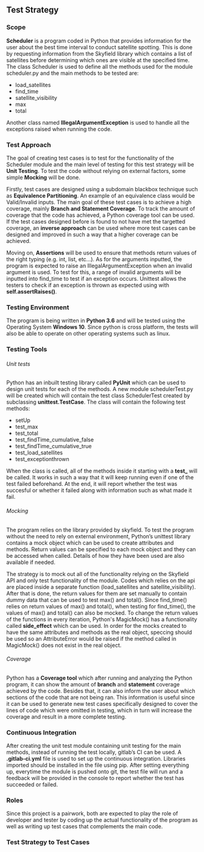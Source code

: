 ## Test Strategy

### Scope
**Scheduler** is a program coded in Python that provides information for the user about the best time interval to conduct satellite spotting. This is done by requesting information from the Skyfield library which contains a list of satellites before determining which ones are visible at the specified time. The class Scheduler is used to define all the methods used for the module scheduler.py and the main methods to be tested are:
* load_satellites
* find_time
* satellite_visibility
* max
* total

Another class named **IllegalArgumentException** is used to handle all the exceptions raised when running the code. 
### Test Approach
The goal of creating test cases is to test for the functionality of the Scheduler module and the main level of testing for this test strategy will be **Unit Testing**. To test the code without relying on external factors, some simple **Mocking** will be done.

Firstly, test cases are designed using a subdomain blackbox technique such as **Equivalence Partitioning**. An example of an equivalence class would be Valid/Invalid inputs. The main goal of these test cases is to achieve a high coverage, mainly **Branch and Statement Coverage**. To track the amount of coverage that the code has achieved, a Python coverage tool can be used. If the test cases designed before is found to not have met the targetted coverage, an **inverse approach** can be used where more test cases can be designed and improved in such a way that a higher coverage can be achieved. 

Moving on, **Assertions** will be used to ensure that methods return values of the right typing (e.g. int, list, etc...). As for the arguments inputted, the program is expected to raise an IllegalArgumentException when an invalid argument is used. To test for this, a range of invalid arguments will be inputted into find_time to test if an exception occurs. Unittest allows the testers to check if an exception is thrown as expected using with **self.assertRaises()**.

### Testing Environment
The program is being written in **Python 3.6** and will be tested using the Operating System **Windows 10**. Since python is cross platform, the tests will also be able to operate on other operating systems such as linux. 

### Testing Tools
###### Unit tests
Python has an inbuilt testing library called **PyUnit** which can be used to design unit tests for each of the methods. A new module schedulerTest.py will be created which will contain the test class SchedulerTest created by subclassing **unittest.TestCase**. The class will contain the following test methods:
* setUp
* test_max
* test_total 
* test_findTime_cumulative_false
* test_findTime_cumulative_true
* test_load_satellites
* test_exceptionthrown

When the class is called, all of the methods inside it starting with a **test_** will be called. It works in such a way that it will keep running even if one of the test failed beforehand. At the end, it will report whether the test was succesful or whether it failed along with information such as what made it fail.
###### Mocking
The program relies on the library provided by skyfield. To test the program without the need to rely on external environment, Python’s unittest library contains a mock object which can be used to create attributes and methods. Return values can be specified to each mock object and they can be accessed when called. Details of how they have been used are also available if needed. 

The strategy is to mock out all of the functionality relying on the Skyfield API and only test functionality of the module. Codes which relies on the api are placed inside a separate function (load_satellites and satellite_visibility). After that is done, the return values for them are set manually to contain dummy data that can be used to test max() and total(). Since find_time() relies on return values of max() and total(), when testing for find_time(), the values of max() and total() can also be mocked. To change the return values of the functions in every iteration, Python's MagicMock() has a functionality called **side_effect** which can be used. In order for the mocks created to have the same attributes and methods as the real object, speccing should be used so an AttributeError would be raised if the method called in MagicMock() does not exist in the real object.

###### Coverage
Python has a **Coverage tool** which after running and analyzing the Python program, it can show the amount of **branch** and **statement** coverage achieved by the code. Besides that, it can also inform the user about which sections of the code that are not being ran. This information is useful since it can be used to generate new test cases specifically designed to cover the lines of code which were omitted in testing, which in turn will increase the coverage and result in a more complete testing.

### Continuous Integration
After creating the unit test module containing unit testing for the main methods, instead of running the test locally, gitlab’s CI can be used. A **.gitlab-ci.yml** file is used to set up the continuous integration. Libraries imported should be installed in the file using pip. After setting everything up, everytime the module is pushed onto git, the test file will run and a feedback will be provided in the console to report whether the test has succeeded or failed. 

### Roles
Since this project is a pairwork, both are expected to play the role of developer and tester by coding up the actual functionality of the program as well as writing up test cases that complements the main code.

### Test Strategy to Test Cases


